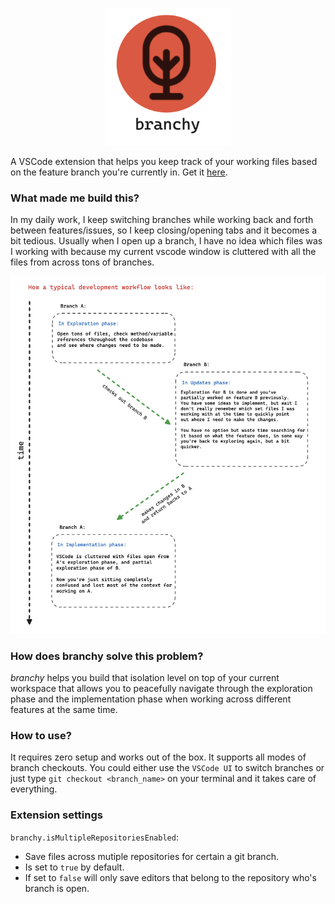 <p align="center">
    <img src="assets/readme-new-logo.png" width=200>
</p>

A VSCode extension that helps you keep track of your working files based on the feature branch you're currently in. Get it [here](https://marketplace.visualstudio.com/items?itemName=gaganganapathyas.branchy).

### What made me build this?

In my daily work, I keep switching branches while working back and forth between features/issues, so I keep closing/opening tabs and it becomes a bit tedious. Usually when I open up a branch, I have no idea which files was I working with because my current vscode window is cluttered with all the files from across tons of branches.

![workflow](assets/workflow.png)

### How does branchy solve this problem?

*branchy* helps you build that isolation level on top of your current workspace that allows you to
peacefully navigate through the exploration phase and the implementation phase when working 
across different features at the same time.

### How to use?

It requires zero setup and works out of the box. It supports all modes of branch checkouts. 
You could either use the `VSCode UI` to switch branches or just type `git checkout <branch_name>` on your terminal 
and it takes care of everything.

### Extension settings

`branchy.isMultipleRepositoriesEnabled`: 

- Save files across mutiple repositories for certain a git branch.
- Is set to `true` by default.
- If set to `false` will only save editors that belong to the repository who's branch is open.
